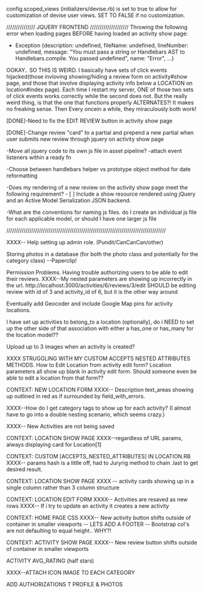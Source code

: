 config.scoped_views (initializers/devise.rb) is set to true to allow for customization of devise user views. SET TO FALSE if no customization.


/////////////// JQUERY FRONTEND ////////////////////
Throwing the following error when loading pages BEFORE having loaded an activity show page:
  - Exception {description: undefined, fileName: undefined, lineNumber: undefined, message: "You must pass a string or Handlebars AST to Handlebars.compile. You passed undefined", name: "Error", …}

OOKAY.. SO THIS IS WEIRD.
    I basically have sets of click events hijacked(those invloving showing/hiding a review form on activity#show page, and those that involve displaying activity info below a LOCATION on location#index page). Each time I restart my server, ONE of those two sets of click events works correctly while the second does not. But the really weird thing, is that the one that functions properly ALTERNATES?! It makes no freaking sense. Then Every oncein a while, they miraculously both work!

[DONE]-Need to fix the EDIT REVIEW button in activity show page

[DONE]-Change review "card" to a partial and prepend a new partial when user submits new review through jquery on activity show page

-Move all jquery code to its own js file in asset pipeline?
  -attach event listeners within a ready fn

-Choose between handlebars helper vs prototype object method for date reformatting


-Does my rendering of a new review on the activity show page meet the following requirement?
    - [ ] Include a show resource rendered using jQuery and an Active Model Serialization JSON backend.

-What are the conventions for naming js files. do I create an individual js file for each applicable model, or should I have one larger js file

///////////////////////////////////////////////////////////////////////////////////


XXXX-- Help setting up admin role. (Pundit/CanCanCan/other)


Storing photos in a database (for both the photo class and potentially for the category class)
--Paperclip!


Permission Problems. Having trouble authorizing users to be able to edit their reviews.
XXXX--My nested parameters are showing up incorrectly in the url. http://localhost:3000/activities/6/reviews/3/edit SHOULD be editing review with id of 3 and activity_id of 6, but it is the other way around

Eventually add Geocoder and include Google Map pins for activity locations.

I have set up activities to belong_to a location (optionally), do i NEED to set up the other side of that association with either a has_one or has_many for the location model??

Upload up to 3 images when an activity is created?

XXXX STRUGGLING WITH MY CUSTOM ACCEPTS NESTED ATTRIBUTES METHODS. How to Edit Location from activity edit form? Location parameters all show up blank in activity edit form. Should someone even be able to edit a location from that form??

CONTEXT: NEW LOCATION FORM
XXXX-- Description text_areas showing up outlined in red as if surrounded by field_with_errors.

XXXX--How do I get category tags to show up for each activity? (I almost have to go into a double nesting scenario, which seems crazy.)

XXXX-- New Activities are not being saved

CONTEXT: LOCATION SHOW PAGE
XXXX--regardless of URL params, always displaying card for Location[1]

CONTEXT: CUSTOM [ACCEPTS_NESTED_ATTRIBUTES] IN LOCATION.RB
XXXX-- params hash is a little off, had to Juryrig method to chain .last to get desired result.

CONTEXT: LOCATION SHOW PAGE
XXXX -- activity cards showing up in a single column rather than 3 column structure

CONTEXT: LOCATION EDIT FORM
XXXX-- Activities are resaved as new rows
XXXX-- If i try to update an activity it creates a new activity


CONTEXT: HOME PAGE CSS
XXXX-- New activity button shifts outside of container in smaller viewports
-- LETS ADD A FOOTER
-- Bootstrap col's are not defaulting to equal height.. WHY?!

CONTEXT: ACTIVITY SHOW PAGE
XXXX-- New review button shifts outside of container in smaller viewports

ACTIVITY AVG_RATING (half stars)

XXXX--ATTACH ICON IMAGE TO EACH CATEGORY

ADD AUTHORIZATIONS T PROFILE & PHOTOS
